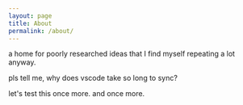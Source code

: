 ```yaml
---
layout: page
title: About
permalink: /about/
---
```


a home for poorly researched ideas that I find myself repeating a lot anyway.

pls tell me, why does vscode take so long to sync? 

let's test this once more. and once more.